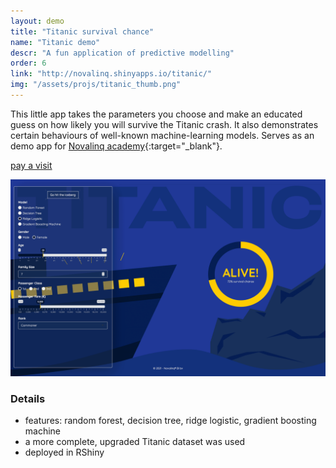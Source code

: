 ```yaml
---
layout: demo
title: "Titanic survival chance"
name: "Titanic demo"
descr: "A fun application of predictive modelling"
order: 6
link: "http://novalinq.shinyapps.io/titanic/"
img: "/assets/projs/titanic_thumb.png"
---
```



This little app takes the parameters you choose and make 
an educated guess on how likely you will survive the Titanic crash. 
It also demonstrates certain behaviours of well-known machine-learning models.
Serves as an demo app for [Novalinq academy](https://www.novalinq.nl/academy){:target="_blank"}.

<p class="demo_link"><a href="http://novalinq.shinyapps.io/titanic/" target="_blank">pay a visit</a></p>

![](/assets/proj_scr/titanic-2.png)


### Details

* features: random forest, decision tree, ridge logistic, gradient boosting machine
* a more complete, upgraded Titanic dataset was used
* deployed in RShiny